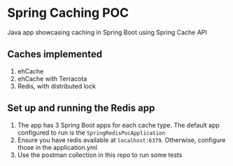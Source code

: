 # Spring Caching POC 

Java app showcasing caching in Spring Boot using Spring Cache API

## Caches implemented
1. ehCache
2. ehCache with Terracota
3. Redis, with distributed lock

## Set up and running the Redis app
1. The app has 3 Spring Boot apps for each cache type. The default app configured to run is the `SpringRedisPocApplication`
2. Ensure you have redis available at `localhost:6379`. Otherwise, configure those in the application.yml
3. Use the postman collection in this repo to run some tests
